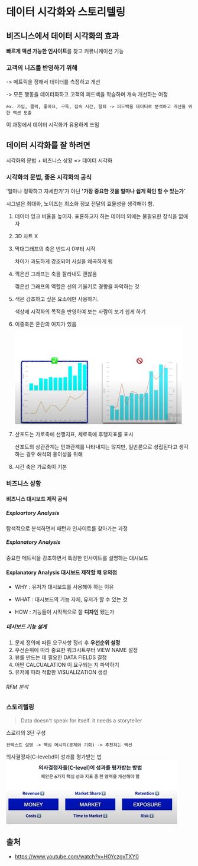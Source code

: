 # 데이터 시각화와 스토리텔링

## 비즈니스에서 데이터 시각화의 효과
 **빠르게 액션 가능한 인사이트**를 찾고 커뮤니케이션 기능

### 고객의 니즈를 반영하기 위해
-> 메트릭을 정해서 데이터를 측정하고 개선
 
-> 모든 행동을 데이터화하고 고객의 피드백을 학습하며 개속 개선하는 여정

    ex. 가입, 클릭, 좋아요, 구독, 접속 시간, 탈퇴 -> 피드백을 데이터로 분석하고 개선을 위한 액션 도출

 이 과정에서 데이터 시각화가 유용하게 쓰임

 ## 데이터 시각화를 잘 하려면 
  시각화의 문법 + 비즈니스 상황 => 데이터 시각화

  ### 시각화의 문법, 좋은 시각화의 공식

'얼마나 정확하고 자세한가'가 아닌 **'가장 중요한 것을 얼마나 쉽게 확인 할 수 있는가`**

 시그널은 최대화, 노이즈는 최소화 정보 전달의 효율성을 생각해야 함.
     
1. 데이터 잉크 비율을 높이자. 
      표횬하고자 하는 데이터 외에는 불필요한 장식을 없애자

2. 3D 차트 X

3. 막대그래프의 축은 반드시 0부터 시작
    
    차이가 과도하게 강조되어 사실을 왜곡하게 됨

4. 꺽은선 그래프는 축을 잘라내도 괜찮음

    꺾은선 그래프의 역할은 선의 기울기로 경향을 파악하는 것

5. 색은 강조하고 싶은 요소에만 사용하기.

    색상에 시각화의 목적을 반영하여 보는 사람이 보기 쉽게 하기

6. 이중축은 혼란의 여지가 있음
    ![example](../assests/double_pivot.png)

7. 산포도는 가로축에 선행지표, 세로축에 후행지표를 표시

    산포도의 상관관계는 인과관계를 나타내지는 않지만, 일반론으로 성립된다고 생각하는 경우 해석의 용이성을 위해

8. 시간 축은 가로축이 기본

### 비즈니스 상황

#### 비즈니스 대시보드 제작 공식

##### Exploartory Analysis

 탐색적으로 분석하면서 패턴과 인사이트를 찾아가는 과정

##### Explanatory Analysis

 중요한 메트릭을 강조하면서 특정한 인사이트를 설명하는 대시보드

#### Explanatory Analysis 대시보드 제작할 때 유의점

 - WHY : 유저가 대시보드를 사용해야 하는 이유

 - WHAT : 대시보드의 기능 자체, 유저가 할 수 있는 것

 - HOW : 기능들이 시작적으로 잘 **디자인** 됐는가

##### 대시보드 기능 설계
 1. 문제 정의에 따른 요구사항 정리 후 **우선순위 설정**
 2. 우선순위에 따라 중요한 워크시트부터 VIEW NAME 설정
 3. 뷰를 만드는 데 필요한 DATA FIELDS 결정
 4. 어떤 CALCUALATION 이 요구되는 지 파악하기
 5. 유저에 따라 적합한 VISUALIZATION 생성

###### RFM 분석

### 스토리텔링
> Data doesn't speak for itself. it needs a storyteller

스로리의 3단 구성
 
    컨텍스트 설명 -> 핵심 메시지(문제와 기회) -> 추천하는 액션

 의사결정자(C-level)d이 성과를 평가받는 법
    ![C_level_decision](../assests/c_level.png)


## 출처
- https://www.youtube.com/watch?v=H0YczgxTXY0
